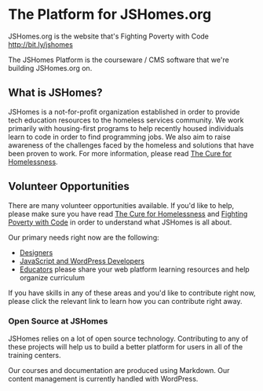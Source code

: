 # The Platform for JSHomes.org

JSHomes.org is the website that's Fighting Poverty with Code http://bit.ly/jshomes

The JSHomes Platform is the courseware / CMS software that we're building JSHomes.org on.


## What is JSHomes?

JSHomes is a not-for-profit organization established in order to provide tech education resources to the homeless services community. We work primarily with housing-first programs to help recently housed individuals learn to code in order to find programming jobs. We also aim to raise awareness of the challenges faced by the homeless and solutions that have been proven to work. For more information, please read [The Cure for Homelessness](https://medium.com/end-homelessness/the-cure-for-homelessness-83ef0d621c71).


## Volunteer Opportunities

There are many volunteer opportunities available. If you'd like to help, please make sure you have read [The Cure for Homelessness](https://medium.com/end-homelessness/the-cure-for-homelessness-83ef0d621c71) and [Fighting Poverty with Code](https://medium.com/the-backer-army/fighting-poverty-with-code-d1ed3ebd982d) in order to understand what JSHomes is all about.

Our primary needs right now are the following:

* [Designers](https://github.com/jshomes/jshomes.org/issues/6)
* [JavaScript and WordPress Developers](https://github.com/jshomes/jshomes.org/issues/4)
* [Educators](https://github.com/jshomes/jshomes.org/issues/2) please share your web platform learning resources and help organize curriculum

If you have skills in any of these areas and you'd like to contribute right now, please click the relevant link to learn how you can contribute right away.

### Open Source at JSHomes

JSHomes relies on a lot of open source technology. Contributing to any of these projects will help us to build a better platform for users in all of the training centers.

Our courses and documentation are produced using Markdown. Our content management is currently handled with WordPress.
